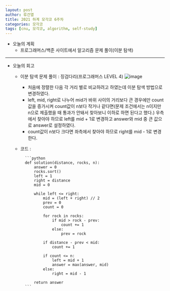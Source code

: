 ```yaml
---
layout: post
author: 류건열
title: 2021 하계 모각코 6주차
categories: 모각코
tags: [cnu, 모각코, algorithm, self-study]
---
```


- 오늘의 계획
  - 프로그래머스/백준 사이트에서 알고리즘 문제 풀이(이분 탐색)

---

- 오늘의 회고

  - 이분 탐색 문제 풀이 : 징검다리(프로그래머스 LEVEL 4)
    ![image](https://user-images.githubusercontent.com/34560965/129933524-f1349588-0af3-4341-ae36-300cb8689333.png)
    - 처음에 정렬한 다음 각 거리 별로 비교하려고 하였는데 이분 탐색 방법으로 변경하였다.
    - left, mid, right로 나누어 mid가 바위 사이의 거리보다 큰 경우에만 count값을 증가시켜 count값이 n보다 작거나 같다면(문제 조건에서는 n이지만 n으로 제출했을 때 통과가 안돼서 찾아보니 이하로 하면 된다고 했다.) 우측에서 찾아야 하므로 left를 mid + 1로 변경하고 answer와 mid 중 큰 값으로 answer로 설정하였다.
    - count값이 n보다 크다면 좌측에서 찾아야 하므로 right를 mid - 1로 변경한다.
  - 코드 :

          ```python
          def solution(distance, rocks, n):
              answer = 0
              rocks.sort()
              left = 1
              right = distance
              mid = 0

              while left <= right:
                  mid = (left + right) // 2
                  prev = 0
                  count = 0

                  for rock in rocks:
                      if mid > rock - prev:
                          count += 1
                      else:
                          prev = rock

                  if distance - prev < mid:
                      count += 1

                  if count <= n:
                      left = mid + 1
                      answer = max(answer, mid)
                  else:
                      right = mid - 1

              return answer
          ```
